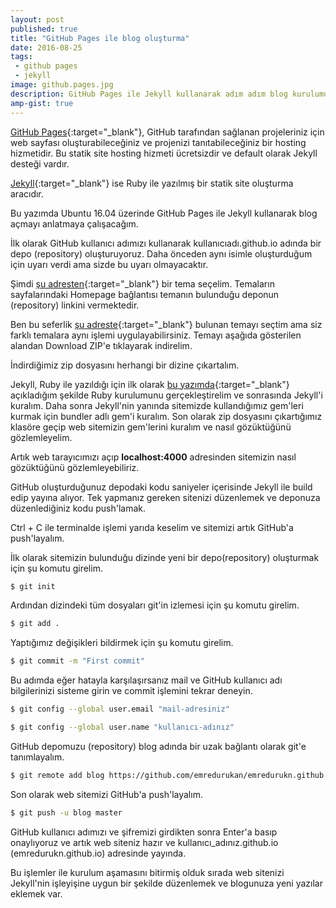 ```yaml
---
layout: post
published: true
title: "GitHub Pages ile blog oluşturma"
date: 2016-08-25
tags: 
 - github pages
 - jekyll
image: github.pages.jpg
description: GitHub Pages ile Jekyll kullanarak adım adım blog kurulumu
amp-gist: true
---
```



[GitHub Pages](https://pages.github.com/){:target="_blank"}, GitHub tarafından sağlanan projeleriniz için web sayfası oluşturabileceğiniz ve projenizi tanıtabileceğiniz bir hosting hizmetidir. Bu statik site hosting hizmeti ücretsizdir ve default olarak Jekyll desteği vardır.

<center>
	<amp-img width="500" height="300" alt="GitHub Pages" layout="responsive" src="/assets/images/github.pages.jpg"></amp-img>
</center>


[Jekyll](https://jekyllrb.com/){:target="_blank"} ise Ruby ile yazılmış bir statik site oluşturma aracıdır.

Bu yazımda Ubuntu 16.04 üzerinde GitHub Pages ile Jekyll kullanarak blog açmayı anlatmaya çalışacağım.


İlk olarak GitHub kullanıcı adımızı kullanarak kullanıcıadı.github.io adında bir depo (repository) oluşturuyoruz. Daha önceden aynı isimle oluşturduğum için uyarı verdi ama sizde bu uyarı olmayacaktır.

<center>
	<amp-img width="902" height="660" layout="responsive" src="/assets/images/repository-olusturma.png"></amp-img>
</center>


Şimdi [şu adresten](http://jekyllthemes.org/){:target="_blank"} bir tema seçelim. Temaların sayfalarındaki Homepage bağlantısı temanın bulunduğu deponun (repository) linkini vermektedir.

Ben bu seferlik [şu adreste](https://github.com/kronik3r/daktilo){:target="_blank"} bulunan temayı seçtim ama siz farklı temalara aynı işlemi uygulayabilirsiniz. Temayı aşağıda gösterilen alandan Download ZIP'e tıklayarak indirelim.

<center>
	<amp-img width="1138" height="575" layout="responsive" src="/assets/images/download-repository.png"></amp-img>
</center>


İndirdiğimiz zip dosyasını herhangi bir dizine çıkartalım.


Jekyll, Ruby ile yazıldığı için ilk olarak [bu yazımda](https://emredurukn.github.io/2016/08/19/ubuntu-uzerinde-rails-kurulumu.html){:target="_blank"} açıkladığım şekilde Ruby kurulumunu gerçekleştirelim ve sonrasında Jekyll'i kuralım. Daha sonra Jekyll'nin yanında sitemizde kullandığımız gem'leri kurmak için bundler adlı gem'i kuralım. Son olarak zip dosyasını çıkartığımız klasöre geçip web sitemizin gem'lerini kuralım ve nasıl gözüktüğünü gözlemleyelim.

<amp-gist data-gistid="ac9ca82c5b75087361d002129a855c7c"
  layout="fixed-height"
  height="450">
</amp-gist>

Artık web tarayıcımızı açıp **localhost:4000** adresinden sitemizin nasıl gözüktüğünü gözlemleyebiliriz. 

<center>
	<amp-img width="718" height="381" layout="responsive" src="/assets/images/local-jekyll.png"></amp-img>
</center>


GitHub oluşturduğunuz depodaki kodu saniyeler içerisinde Jekyll ile build edip yayına alıyor. Tek yapmanız gereken sitenizi düzenlemek ve deponuza düzenlediğiniz kodu push'lamak.

Ctrl + C ile terminalde işlemi yarıda keselim ve sitemizi artık GitHub'a push'layalım.


İlk olarak sitemizin bulunduğu dizinde yeni bir depo(repository) oluşturmak için şu komutu girelim.  

```bash
$ git init
```

Ardından dizindeki tüm dosyaları git'in izlemesi için şu komutu girelim.

```bash
$ git add .
```

Yaptığımız değişikleri bildirmek için şu komutu girelim.

```bash
$ git commit -m "First commit"
```

Bu adımda eğer hatayla karşılaşırsanız mail ve GitHub kullanıcı adı bilgilerinizi sisteme girin ve commit işlemini tekrar deneyin.

```bash
$ git config --global user.email "mail-adresiniz"

$ git config --global user.name "kullanıcı-adınız"
```

GitHub depomuzu (repository) blog adında bir uzak bağlantı olarak git'e tanımlayalım.

```bash
$ git remote add blog https://github.com/emredurukan/emredurukn.github.io.git
```

Son olarak web sitemizi GitHub'a push'layalım.

```bash
$ git push -u blog master
```

GitHub kullanıcı adımızı ve şifremizi girdikten sonra Enter'a basıp onaylıyoruz ve artık web siteniz hazır ve kullanıcı_adınız.github.io (emredurukn.github.io) adresinde yayında.


Bu işlemler ile kurulum aşamasını bitirmiş olduk sırada web sitenizi Jekyll'nin işleyişine uygun bir şekilde düzenlemek ve blogunuza yeni yazılar eklemek var.
